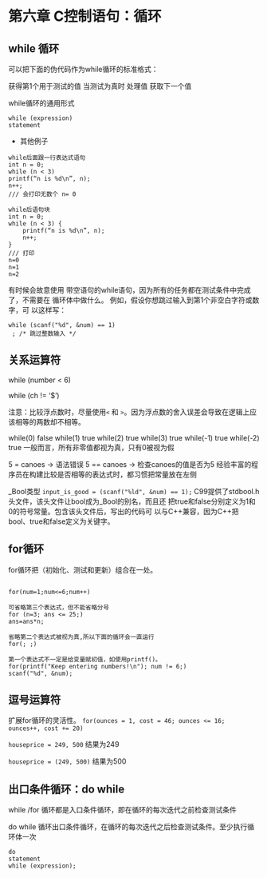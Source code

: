 # 第六章 C控制语句：循环

## while 循环
可以把下面的伪代码作为while循环的标准格式：

获得第1个用于测试的值
当测试为真时
处理值
获取下一个值

while循环的通用形式
```
while (expression)
statement
```

- 其他例子
```
while后面跟一行表达式语句
int n = 0;
while (n < 3)
printf(“n is %d\n”, n);
n++;
/// 会打印无数个 n= 0

while后语句块
int n = 0;
while (n < 3) {
	printf(“n is %d\n”, n);
	n++;
}
/// 打印
n=0
n=1
n=2
```

有时候会故意使用 带空语句的while语句，因为所有的任务都在测试条件中完成了，不需要在 循环体中做什么。
例如，假设你想跳过输入到第1个非空白字符或数字，可 以这样写： 
```
while (scanf("%d", &num) == 1)
 ; /* 跳过整数输入 */
```

## 关系运算符

while (number < 6)

while (ch != ‘$’)

注意：比较浮点数时，尽量使用`<` 和 `>`。因为浮点数的舍入误差会导致在逻辑上应该相等的两数却不相等。

while(0)   false
while(1)  true
while(2)  true
while(3)  true
while(-1)  true
while(-2)  true
一般而言，所有非零值都视为真，只有0被视为假

5 = canoes  -> 语法错误
5 == canoes -> 检查canoes的值是否为5
经验丰富的程序员在构建比较是否相等的表达式时，都习惯把常量放在左侧

_Bool类型
`input_is_good = (scanf("%ld", &num) == 1);`
C99提供了stdbool.h头文件，该头文件让bool成为_Bool的别名，而且还 把true和false分别定义为1和0的符号常量。包含该头文件后，写出的代码可 以与C++兼容，因为C++把bool、true和false定义为关键字。

## for循环
for循环把（初始化、测试和更新）组合在一处。

```

for(num=1;num<=6;num++)

可省略第三个表达式，但不能省略分号
for (n=3; ans <= 25;)
ans=ans*n;

省略第二个表达式被视为真,所以下面的循环会一直运行
for(; ;)

第一个表达式不一定是给变量赋初值，如使用printf()。
for(printf("Keep entering numbers!\n"); num != 6;)
scanf("%d", &num);
```

## 逗号运算符
扩展for循环的灵活性。
`for(ounces = 1, cost = 46; ounces <= 16; ounces++, cost += 20)`

`houseprice = 249, 500`   结果为249

`houseprice = (249, 500)`  结果为500

## 出口条件循环：do while
while /for 循环都是入口条件循环，即在循环的每次迭代之前检查测试条件

do while 循环出口条件循环，在循环的每次迭代之后检查测试条件。至少执行循环体一次

```
do 
statement
while (expression);
```
